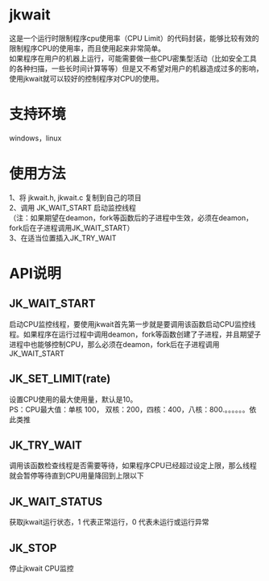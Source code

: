 # jkwait
这是一个运行时限制程序cpu使用率（CPU Limit）的代码封装，能够比较有效的限制程序CPU的使用率，而且使用起来非常简单。<br/>如果程序在用户的机器上运行，可能需要做一些CPU密集型活动（比如安全工具的各种扫描，一些长时间计算等等）但是又不希望对用户的机器造成过多的影响，使用jkwait就可以较好的控制程序对CPU的使用。

# 支持环境
windows，linux

# 使用方法
1、将 jkwait.h, jkwait.c 复制到自己的项目<br/>
2、调用 JK_WAIT_START 启动监控线程<br/>           （注：如果期望在deamon，fork等函数后的子进程中生效，必须在deamon，fork后在子进程调用JK_WAIT_START）<br/>
3、在适当位置插入JK_TRY_WAIT<br/>

# API说明

## JK_WAIT_START

启动CPU监控线程，要使用jkwait首先第一步就是要调用该函数启动CPU监控线程。如果程序在运行过程中调用deamon，fork等函数创建了子进程，并且期望子进程中也能够控制CPU，那么必须在deamon，fork后在子进程调用JK_WAIT_START

## JK_SET_LIMIT(rate)

设置CPU使用的最大使用量，默认是10。<br/>PS：CPU最大值：单核 100， 双核：200，四核：400，八核：800.。。。。。。依此类推

## JK_TRY_WAIT

调用该函数检查线程是否需要等待，如果程序CPU已经超过设定上限，那么线程就会暂停等待直到CPU用量降回到上限以下

## JK_WAIT_STATUS

获取jkwait运行状态，1 代表正常运行，0 代表未运行或运行异常

## JK_STOP

停止jkwait CPU监控
